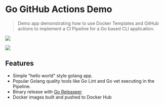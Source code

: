 # Go GitHub Actions Demo

> Demo app demonstrating how to use Docker Templates and GitHub actions to implement a CI Pipeline for a Go based CLI application.

![](https://github.com/{{GITHUB_ORG}}/{{PROJECT}}/workflows/Test/badge.svg)

![](https://github.com/{{GITHUB_ORG}}/{{PROJECT}}/workflows/Release/badge.svg)

## Features

* Simple "hello world" style golang app.
* Popular Golang quality tools like Go Lint and Go vet executing in the Pipeline.
* Binary release with [Go Releaseer](https://goreleaser.com/)
* Docker images built and pushed to Docker Hub
